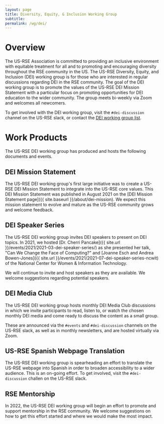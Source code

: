 ```yaml
---
layout: page
title: Diversity, Equity, & Inclusion Working Group
subtitle:
permalink: /wg/dei/
---
```


# Overview

The US-RSE Association is committed to providing an inclusive environment with equitable treatment for all and to promoting and encouraging diversity throughout the RSE community in the US. The US-RSE Diversity, Equity, and Inclusion (DEI) working group is for those who are interested in regular discussions regarding DEI in the RSE community. The goal of the DEI working group is to promote the values of the US-RSE DEI Mission Statement with a particular focus on promoting opportunities for DEI education to the wider community. The group meets bi-weekly via Zoom and welcomes all newcomers.

To get involved with the DEI working group, visit the `#dei-discussion` channel on the US-RSE slack, or contact the <a href="mailto:dei_wg@us-rse.org">DEI working group list</a>.


# Work Products

The US-RSE DEI working group has produced and hosts the following documents and events.

## DEI Mission Statement

The US-RSE DEI working group's first large initiative was to create a US-RSE DEI Mission Statement to integrate into the US-RSE core values. This DEI Mission Statement was published in August 2021 on the [DEI Mission Statement page]({{ site.baseurl }}/about/dei-mission). We expect this mission statement to evolve and mature as the US-RSE community grows and welcome feedback.

## DEI Speaker Series

The US-RSE DEI working group invites DEI speakers to present on DEI topics. In 2021, we hosted [Dr. Cherri Pancake]({{ site.url }}/events/2021/2021-03-dei-speaker-series/) as she presented her talk, "Can We Change the Face of Computing?" and [Joanne Esch and Andrea Bowen-Jones]({{ site.url }}/events/2021/2021-07-dei-speaker-series-ncwit) of the National Center for Women & Information Technology.

We will continue to invite and host speakers as they are available. We welcome suggestions regarding potential speakers.

## DEI Media Club

The US-RSE DEI working group hosts monthly DEI Media Club discussions in which we invite participants to read, listen to, or watch the chosen monthly DEI media and come ready to discuss the content as a small group.

These are announced via the `#events` and `#dei-discussion` channels on the US-RSE slack, as well as in monthly newsletters, and are hosted virtually via Zoom.

## US-RSE Spanish Webpage Translation

The US-RSE DEI working group is spearheading an effort to translate the US-RSE webpage into Spanish in order to broaden accessibility to a wider audience. This is an on-going effort. To get involved, visit the `#dei-discussion` challen on the US-RSE slack.

## RSE Mentorship

In 2022, the US-RSE DEI working group will begin an effort to promote and support mentorship in the RSE community. We welcome suggestions on how to get this effort started and where we would make the most impact.
